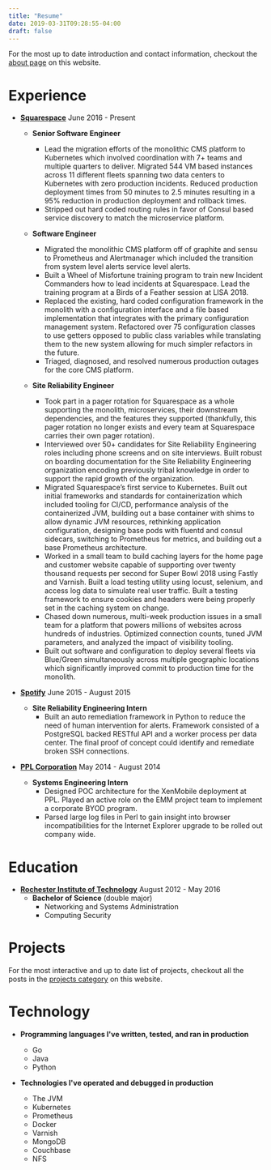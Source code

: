 ```yaml
---
title: "Resume"
date: 2019-03-31T09:28:55-04:00
draft: false
---
```


For the most up to date introduction and contact information, checkout the [about page](/about/) on this website.

# Experience
* **[Squarespace](https://www.squarespace.com/)** June 2016 - Present
    * **Senior Software Engineer**
        * Lead the migration efforts of the monolithic CMS platform to Kubernetes which involved coordination with 7+
          teams and multiple quarters to deliver. Migrated 544 VM based instances across 11 different fleets spanning
          two data centers to Kubernetes with zero production incidents. Reduced production deployment times from 50
          minutes to 2.5 minutes resulting in a 95% reduction in production deployment and rollback times.
        * Stripped out hard coded routing rules in favor of Consul based service discovery to match the microservice
          platform.
          
    * **Software Engineer**
        * Migrated the monolithic CMS platform off of graphite and sensu to Prometheus and Alertmanager which included
          the transition from system level alerts service level alerts.
        * Built a Wheel of Misfortune training program to train new Incident Commanders how to lead incidents at
          Squarespace. Lead the training program at a Birds of a Feather session at LISA 2018.
        * Replaced the existing, hard coded configuration framework in the monolith with a configuration interface and
          a file based implementation that integrates with the primary configuration management system. Refactored over
          75 configuration classes to use getters opposed to public class variables while translating them to the new
          system allowing for much simpler refactors in the future.
        * Triaged, diagnosed, and resolved numerous production outages for the core CMS platform.
        
    * **Site Reliability Engineer**
        * Took part in a pager rotation for Squarespace as a whole supporting the monolith, microservices, their
          downstream dependencies, and the features they supported (thankfully, this pager rotation no longer exists
          and every team at Squarespace carries their own pager rotation).
        * Interviewed over 50+ candidates for Site Reliability Engineering roles including phone screens and on site
          interviews. Built robust on boarding documentation for the Site Reliability Engineering organization encoding
          previously tribal knowledge in order to support the rapid growth of the organization.
        * Migrated Squarespace’s first service to Kubernetes. Built out initial frameworks and standards for
          containerization which included tooling for CI/CD, performance analysis of the containerized JVM, building
          out a base container with shims to allow dynamic JVM resources, rethinking application configuration,
          designing base pods with fluentd and consul sidecars, switching to Prometheus for metrics, and building out
          a base Prometheus architecture.
        * Worked in a small team to build caching layers for the home page and customer website capable of supporting
          over twenty thousand requests per second for Super Bowl 2018 using Fastly and Varnish. Built a load testing
          utility using locust, selenium, and access log data to simulate real user traffic. Built a testing framework
          to ensure cookies and headers were being properly set in the caching system on change.
        * Chased down numerous, multi-week production issues in a small team for a platform that powers millions of
          websites across hundreds of industries. Optimized connection counts, tuned JVM parameters, and analyzed the
          impact of visibility tooling.
        * Built out software and configuration to deploy several fleets via Blue/Green simultaneously across multiple
          geographic locations which significantly improved commit to production time for the monolith.
        
* **[Spotify](https://www.spotify.com/)** June 2015 - August 2015
    * **Site Reliability Engineering Intern**
        * Built an auto remediation framework in Python to reduce the need of human intervention for alerts. Framework
          consisted of a PostgreSQL backed RESTful API and a worker process per data center. The final proof of concept
          could identify and remediate broken SSH connections.
        
* **[PPL Corporation](https://www.pplweb.com/)** May 2014 - August 2014
    * **Systems Engineering Intern**
        * Designed POC architecture for the XenMobile deployment at PPL. Played an active role on the EMM project team
          to implement a corporate BYOD program. 
        * Parsed large log files in Perl to gain insight into browser incompatibilities for the Internet Explorer
          upgrade to be rolled out company wide.

# Education
* **[Rochester Institute of Technology](https://www.rit.edu/)** August 2012 - May 2016
    * **Bachelor of Science** (double major)
        * Networking and Systems Administration
        * Computing Security

# Projects
For the most interactive and up to date list of projects, checkout all the posts in the
[projects category](/categories/projects/) on this website.
        
# Technology
* **Programming languages I've written, tested, and ran in production**
    * Go
    * Java
    * Python
    
* **Technologies I've operated and debugged in production**
    * The JVM
    * Kubernetes
    * Prometheus
    * Docker
    * Varnish
    * MongoDB
    * Couchbase
    * NFS
